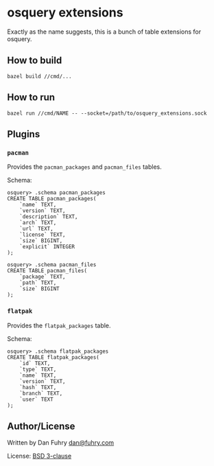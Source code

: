 # osquery extensions

Exactly as the name suggests, this is a bunch of table extensions for osquery.

## How to build

```
bazel build //cmd/...
```

## How to run

```
bazel run //cmd/NAME -- --socket=/path/to/osquery_extensions.sock
```

## Plugins

### `pacman`

Provides the `pacman_packages` and `pacman_files` tables.

Schema:

```
osquery> .schema pacman_packages
CREATE TABLE pacman_packages(
    `name` TEXT,
    `version` TEXT,
    `description` TEXT,
    `arch` TEXT,
    `url` TEXT,
    `license` TEXT,
    `size` BIGINT,
    `explicit` INTEGER
);

osquery> .schema pacman_files
CREATE TABLE pacman_files(
    `package` TEXT,
    `path` TEXT,
    `size` BIGINT
);
```

### `flatpak`

Provides the `flatpak_packages` table.

Schema:

```
osquery> .schema flatpak_packages
CREATE TABLE flatpak_packages(
    `id` TEXT,
    `type` TEXT,
    `name` TEXT,
    `version` TEXT,
    `hash` TEXT,
    `branch` TEXT,
    `user` TEXT
);
```

## Author/License

Written by Dan Fuhry <dan@fuhry.com>

License: [BSD 3-clause](LICENSE)
